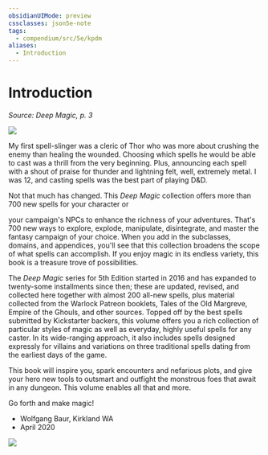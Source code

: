 ```yaml
---
obsidianUIMode: preview
cssclasses: json5e-note
tags:
  - compendium/src/5e/kpdm
aliases:
  - Introduction
---
```

# Introduction
*Source: Deep Magic, p. 3* 

![](https://raw.githubusercontent.com/TheGiddyLimit/homebrew/master/_img/KPDM/full/001-0018.webp#center)

My first spell-slinger was a cleric of Thor who was more about crushing the enemy than healing the wounded. Choosing which spells he would be able to cast was a thrill from the very beginning. Plus, announcing each spell with a shout of praise for thunder and lightning felt, well, extremely metal. I was 12, and casting spells was the best part of playing D&D.

Not that much has changed. This *Deep Magic* collection offers more than 700 new spells for your character or

your campaign's NPCs to enhance the richness of your adventures. That's 700 new ways to explore, explode, manipulate, disintegrate, and master the fantasy campaign of your choice. When you add in the subclasses, domains, and appendices, you'll see that this collection broadens the scope of what spells can accomplish. If you enjoy magic in its endless variety, this book is a treasure trove of possibilities.

The *Deep Magic* series for 5th Edition started in 2016 and has expanded to twenty-some installments since then; these are updated, revised, and collected here together with almost 200 all-new spells, plus material collected from the Warlock Patreon booklets, Tales of the Old Margreve, Empire of the Ghouls, and other sources. Topped off by the best spells submitted by Kickstarter backers, this volume offers you a rich collection of particular styles of magic as well as everyday, highly useful spells for any caster. In its wide-ranging approach, it also includes spells designed expressly for villains and variations on three traditional spells dating from the earliest days of the game.

This book will inspire you, spark encounters and nefarious plots, and give your hero new tools to outsmart and outfight the monstrous foes that await in any dungeon. This volume enables all that and more.

Go forth and make magic!

- Wolfgang Baur, Kirkland WA  
- April 2020  

![](https://raw.githubusercontent.com/TheGiddyLimit/homebrew/master/_img/KPDM/full/001-0028.webp#center)
